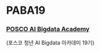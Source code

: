 # PABA19
### [POSCO AI Bigdata Academy](https://youth.posco.com/posco/edu/index.php?mod=academy&pag=aca01#khwhat)
(포스코 청년 AI Bigdata 아카데미 19기)

